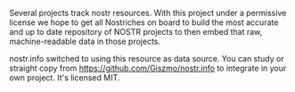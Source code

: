Several projects track nostr resources. With this project under a permissive
license we hope to get all Nostriches on board to build the most accurate and
up to date repository of NOSTR projects to then embed that raw, machine-readable
data in those projects.

nostr.info switched to using this resource as data source. You can study or straight copy from https://github.com/Giszmo/nostr.info to integrate in your own project. It's licensed MIT.
